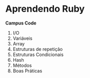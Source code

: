 # Aprendendo Ruby

**Campus Code** 

1. I/O
2. Variáveis
3. Array
4. Estruturas de repetição
5. Estruturas Condicionais
6. Hash
7. Métodos
8. Boas Práticas
